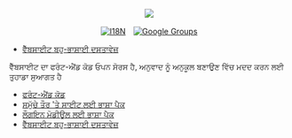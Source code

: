 <p align="center"><a href="https://wac.tax"><img src="https://cdn.jsdelivr.net/gh/wactax/img/logo.svg"/></a></p><p align="center"><a href="https://github.com/wactax/wac.tax/blob/main/doc/README.md#readme"><img alt="I18N" src="https://cdn.jsdelivr.net/gh/wactax/img/t.svg"/></a>　<a href="https://groups.google.com/u/2/g/wactax"><img alt="Google Groups" src="https://cdn.jsdelivr.net/gh/wactax/img/g-groups.svg"/></a></p>

* [ਵੈੱਬਸਾਈਟ ਬਹੁ-ਭਾਸ਼ਾਈ ਦਸਤਾਵੇਜ਼](https://github.com/xxai-doc)

ਵੈੱਬਸਾਈਟ ਦਾ ਫਰੰਟ-ਐਂਡ ਕੋਡ ਓਪਨ ਸੋਰਸ ਹੈ, ਅਨੁਵਾਦ ਨੂੰ ਅਨੁਕੂਲ ਬਣਾਉਣ ਵਿੱਚ ਮਦਦ ਕਰਨ ਲਈ ਤੁਹਾਡਾ ਸੁਆਗਤ ਹੈ

* [ਫਰੰਟ-ਐਂਡ ਕੋਡ](https://github.com/xxai-art/web)
* [ਸਮੁੱਚੇ ਤੌਰ 'ਤੇ ਸਾਈਟ ਲਈ ਭਾਸ਼ਾ ਪੈਕ](https://github.com/xxai-art/web/tree/main/i18n)
* [ਲੌਗਇਨ ਮੋਡੀਊਲ ਲਈ ਭਾਸ਼ਾ ਪੈਕ](https://github.com/wacpkg/user/tree/main/ui.i18n)
* [ਵੈੱਬਸਾਈਟ ਬਹੁ-ਭਾਸ਼ਾਈ ਦਸਤਾਵੇਜ਼](https://github.com/xxai-doc)
